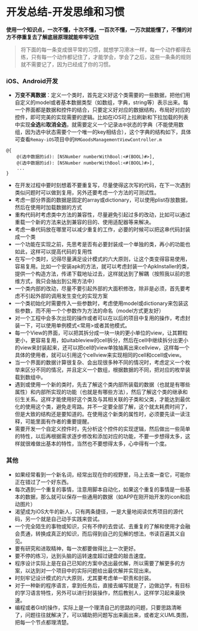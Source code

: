 # 开发总结-开发思维和习惯

**使用一个知识点，一次不懂，十次不懂，一百次不懂，一万次就能懂了，不懂的对方不停重复去了解底层原理就能牢牢记住**

> 将下面的每一条变成很平常的习惯，就想学习滑冰一样，每一个动作都得去练，只有每一个动作都记住了，才能学会，学会了之后，这些一条条的规则就不需要记了，因为已经成了你的习惯。

### iOS、Android开发
* **万变不离数据**：定义一个类时，首先定义好这个类需要的一些数据，把他们用自定义的model或者基本数据类型（如数组，字典，string等）表示出来。每一个界面都是数据和控件的结合，只要定义好对应的数据结构，布局好对应的控件，即可完美的实现需要的逻辑。比如在iOS可上拉刷新和下拉加载的列表中实现**全选**和**取消全选**，就需要定义一个记录`选中`状态的字典（不能使用数组，因为选中状态需要个一个唯一的key相结合），这个字典的结构如下，具体可查看`Remay-iOS`项目中的`RMGoodsManagementViewController.m`

```
@{ 
	@(选中数据的id): [NSNumber numberWithBool:<#(BOOL)#>],
	@(选中数据的id): [NSNumber numberWithBool:<#(BOOL)#>],
	...
}
```

* 在开发过程中要时刻想着不要重复写，尽量使得这次写的代码，在下一次遇到类似问题时可以做到复用，另外还要考虑一个方法的可测试性。
* 考虑一部分界面的数据是固定的array或dictionary，可以使用plist存放数据，然后在使用时加载数据的方式
* 重构代码时考虑类中方法的兼容性，尽量避免引起过多的改动，比如可以通过重载一个新的方法来达到兼容的目的、使用适配器等来解决。
* 考虑一串代码放在哪里可以减少重复的工作，必要的时候可以把这串代码封装成一个类
* 一个功能在实现之前，先思考是否有必要封装成一个单独的类，再小的功能也如此，这样可以提高代码的复用性
* 在写一个类时，记得尽量满足设计模式的六大原则，让这个类变得容易使用，容易复用。比如一个安装apk的方法，就可以考虑封装一个ApkInstaller的类，提供一个构造方法，传递下载地址过去，这样就达到了解耦（按照我以前的思维方式，我只会抽出到公用方法中）
* 一个类内部的改动，尽量不要引起外部的大面积修改，除非是必须，首先要考虑不引起外部的调用发生变化的实现方案
* 一个类初始化时需要传入一些参数时，考虑使用model或dictionary来包装这些参数，而不用一个个参数作为方法的命名（model方式更友好）
* 对一个工程中会多次出现的操作或者可以在以后的项目中复用的操作，考虑封装一下，可以使用单例模式<常用>或者其他模式。
* 每一个View的界面，可以把其拆分成一块一块的更小单位的view，让其颗粒更小，更容易复用，如uitableview的cell拆分，然后在cell中继续拆分出更小的view来封装起来，还可以把cell的view单独抽离出来cellview，这样每一个具体的使用者，就可以引用这个cellview来实现相同的cell和ccell或view。
* 当一个界面的数据计算很复杂、会出现很多种不同的情况时，考虑定义一个枚举来区分不同的情况，并且定义一个数组，根据数据的不同，把对应的枚举装载到数组中。
* 遇到或使用一个新的类时，先去了解这个类内部所装载的数据（也就是有哪些属性）和内部所实现的功能（也就是有哪些方法），然后了解这个类的继承和衍生关系。这样才能使用好这个类及与其相关联的子类和父类，才能达到最优化的使用这个类，避免走弯路。并不一定要全部了解，这个就太耗费时间了，但是大致的结构还是要知道的。在使用这个新类的属性时，必须要先读一读注释，可能里面有作者的重要提醒。
* 需要开发一个自定义控件时，先分析这个控件的实现逻辑，然后做出一些简单的特性，以后再根据需求逐步修改和添加对应的功能，不要一步想得太多，这样就很难做出基本的特性，当然也不要想得太多，心中得有一个度。

### 其他
* 如果经常看到一个新名词，经常出现在你的视野里，马上去查一查它，可能你正在错过了一个好东西。 
* 每次遇到一个重复的事情，注意用脚本自动化，如果这个重复的事情是一些基本的数据，那么就可以保存一些通用的数据（如APP在刚开始开发的icon和启动图片）
* 渴望成为iOS大牛的新人，只有两条捷径，一是大量地阅读优秀项目的源代码，另一个就是自己动手实践来尝试。
* 一个完全陌生的事物或知识，只有不停的去尝试、去重复的了解和使用才会融会贯通，转换成真正的知识，而后得到自己的见解的想法，书读百遍其义自见。
* 要有研究和进取精神，每一次都要做得比上一次更好。
* 要不停的练习，达到头脑的运转速度超过键盘的敲击速度。
* 程序设计实际上是在自己已知的方案中选出最优解，所以需要了解更多的方案，以达到对一个项目中的实际问题给出最优解并实现出来。
* 时刻牢记设计模式的六大原则，尤其要考虑单一职责和封装。
* 对于一种新的程序语言，拿到任务后，直接去编写就是了，边做边学，有目标的学习语言特性，另外可以进行封装操作，然后教别人，这样学习起来最快速。
* 编程或者Git的操作，实际上是一个理清自己的思路的问题，只要思路清晰了，问题往往就解决了，可以辅助把问题写出来画出来，或者定义UML类图，把每一个节点都理清楚。